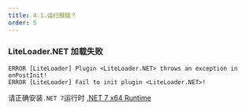 ```yaml
---
title: 4.1.运行报错？
order: 5
---
```


### LiteLoader.NET 加载失败

```log
ERROR [LiteLoader] Plugin <LiteLoader.NET> throws an exception in onPostInit!
ERROR [LiteLoader] Fail to init plugin <LiteLoader.NET>!
```

请正确安装`.NET 7`运行时 [.NET 7 x64 Runtime](https://dotnet.microsoft.com/zh-cn/download/dotnet/thank-you/runtime-7.0.5-windows-x64-installer)

